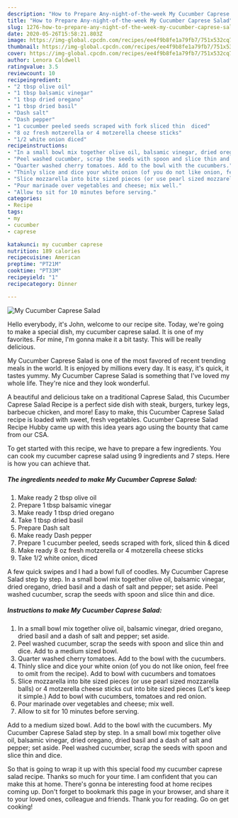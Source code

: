 ```yaml
---
description: "How to Prepare Any-night-of-the-week My Cucumber Caprese Salad"
title: "How to Prepare Any-night-of-the-week My Cucumber Caprese Salad"
slug: 1276-how-to-prepare-any-night-of-the-week-my-cucumber-caprese-salad
date: 2020-05-26T15:58:21.803Z
image: https://img-global.cpcdn.com/recipes/ee4f9b8fe1a79fb7/751x532cq70/my-cucumber-caprese-salad-recipe-main-photo.jpg
thumbnail: https://img-global.cpcdn.com/recipes/ee4f9b8fe1a79fb7/751x532cq70/my-cucumber-caprese-salad-recipe-main-photo.jpg
cover: https://img-global.cpcdn.com/recipes/ee4f9b8fe1a79fb7/751x532cq70/my-cucumber-caprese-salad-recipe-main-photo.jpg
author: Lenora Caldwell
ratingvalue: 3.5
reviewcount: 10
recipeingredient:
- "2 tbsp olive oil"
- "1 tbsp balsamic vinegar"
- "1 tbsp dried oregano"
- "1 tbsp dried basil"
- "Dash salt"
- "Dash pepper"
- "1 cucumber peeled seeds scraped with fork sliced thin  diced"
- "8 oz fresh motzerella or 4 motzerella cheese sticks"
- "1/2 white onion diced"
recipeinstructions:
- "In a small bowl mix together olive oil, balsamic vinegar, dried oregano, dried basil and a dash of salt and pepper; set aside."
- "Peel washed cucumber, scrap the seeds with spoon and slice thin and dice. Add to a medium sized bowl."
- "Quarter washed cherry tomatoes. Add to the bowl with the cucumbers."
- "Thinly slice and dice your white onion (of you do not like onion, feel free to omit from the recipe). Add to bowl with cucumbers and tomatoes"
- "Slice mozzarella into bite sized pieces (or use pearl sized mozzarella balls) or 4 motzerella cheese sticks cut into bite sized pieces (Let&#39;s keep it simple.) Add to bowl with cucumbers, tomatoes and red onion."
- "Pour marinade over vegetables and cheese; mix well."
- "Allow to sit for 10 minutes before serving."
categories:
- Recipe
tags:
- my
- cucumber
- caprese

katakunci: my cucumber caprese 
nutrition: 189 calories
recipecuisine: American
preptime: "PT21M"
cooktime: "PT33M"
recipeyield: "1"
recipecategory: Dinner

---
```



![My Cucumber Caprese Salad](https://img-global.cpcdn.com/recipes/ee4f9b8fe1a79fb7/751x532cq70/my-cucumber-caprese-salad-recipe-main-photo.jpg)

Hello everybody, it's John, welcome to our recipe site. Today, we're going to make a special dish, my cucumber caprese salad. It is one of my favorites. For mine, I'm gonna make it a bit tasty. This will be really delicious.

My Cucumber Caprese Salad is one of the most favored of recent trending meals in the world. It is enjoyed by millions every day. It is easy, it's quick, it tastes yummy. My Cucumber Caprese Salad is something that I've loved my whole life. They're nice and they look wonderful.

A beautiful and delicious take on a traditional Caprese Salad, this Cucumber Caprese Salad Recipe is a perfect side dish with steak, burgers, turkey legs, barbecue chicken, and more! Easy to make, this Cucumber Caprese Salad recipe is loaded with sweet, fresh vegetables. Cucumber Caprese Salad Recipe Hubby came up with this idea years ago using the bounty that came from our CSA.


To get started with this recipe, we have to prepare a few ingredients. You can cook my cucumber caprese salad using 9 ingredients and 7 steps. Here is how you can achieve that.

<!--inarticleads1-->

##### The ingredients needed to make My Cucumber Caprese Salad:

1. Make ready 2 tbsp olive oil
1. Prepare 1 tbsp balsamic vinegar
1. Make ready 1 tbsp dried oregano
1. Take 1 tbsp dried basil
1. Prepare Dash salt
1. Make ready Dash pepper
1. Prepare 1 cucumber peeled, seeds scraped with fork, sliced thin &amp; diced
1. Make ready 8 oz fresh motzerella or 4 motzerella cheese sticks
1. Take 1/2 white onion, diced


A few quick swipes and I had a bowl full of coodles. My Cucumber Caprese Salad step by step. In a small bowl mix together olive oil, balsamic vinegar, dried oregano, dried basil and a dash of salt and pepper; set aside. Peel washed cucumber, scrap the seeds with spoon and slice thin and dice. 

<!--inarticleads2-->

##### Instructions to make My Cucumber Caprese Salad:

1. In a small bowl mix together olive oil, balsamic vinegar, dried oregano, dried basil and a dash of salt and pepper; set aside.
1. Peel washed cucumber, scrap the seeds with spoon and slice thin and dice. Add to a medium sized bowl.
1. Quarter washed cherry tomatoes. Add to the bowl with the cucumbers.
1. Thinly slice and dice your white onion (of you do not like onion, feel free to omit from the recipe). Add to bowl with cucumbers and tomatoes
1. Slice mozzarella into bite sized pieces (or use pearl sized mozzarella balls) or 4 motzerella cheese sticks cut into bite sized pieces (Let&#39;s keep it simple.) Add to bowl with cucumbers, tomatoes and red onion.
1. Pour marinade over vegetables and cheese; mix well.
1. Allow to sit for 10 minutes before serving.


Add to a medium sized bowl. Add to the bowl with the cucumbers. My Cucumber Caprese Salad step by step. In a small bowl mix together olive oil, balsamic vinegar, dried oregano, dried basil and a dash of salt and pepper; set aside. Peel washed cucumber, scrap the seeds with spoon and slice thin and dice. 

So that is going to wrap it up with this special food my cucumber caprese salad recipe. Thanks so much for your time. I am confident that you can make this at home. There's gonna be interesting food at home recipes coming up. Don't forget to bookmark this page in your browser, and share it to your loved ones, colleague and friends. Thank you for reading. Go on get cooking!
